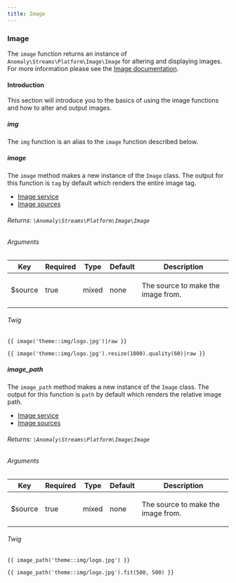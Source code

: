 ```yaml
---
title: Image
---
```


### Image

The `image` function returns an instance of `Anomaly\Streams\Platform\Image\Image` for altering and displaying images. For more information please see the [Image documentation](/documentation/streams-platform/latest#services/image).

#### Introduction

This section will introduce you to the basics of using the image functions and how to alter and output images.

##### img

The `img` function is an alias to the `image` function described below.

##### image

The `image` method makes a new instance of the `Image` class. The output for this function is `tag` by default which renders the entire image tag.

*   [Image service](/documentation/streams-platform/latest#services/image/basic-usage)
*   [Image sources](/documentation/streams-platform/latest#services/image/basic-usage/image-make)

###### Returns: `\Anomaly\Streams\Platform\Image\Image`

###### Arguments

<table class="table table-bordered table-striped">

<thead>

<tr>

<th>Key</th>

<th>Required</th>

<th>Type</th>

<th>Default</th>

<th>Description</th>

</tr>

</thead>

<tbody>

<tr>

<td>

$source

</td>

<td>

true

</td>

<td>

mixed

</td>

<td>

none

</td>

<td>

The source to make the image from.

</td>

</tr>

</tbody>

</table>

###### Twig

    {{ image('theme::img/logo.jpg')|raw }}

    {{ image('theme::img/logo.jpg').resize(1000).quality(60)|raw }}

##### image_path

The `image_path` method makes a new instance of the `Image` class. The output for this function is `path` by default which renders the relative image path.

*   [Image service](/documentation/streams-platform/latest#services/image/basic-usage)
*   [Image sources](/documentation/streams-platform/latest#services/image/basic-usage/image-make)

###### Returns: `\Anomaly\Streams\Platform\Image\Image`

###### Arguments

<table class="table table-bordered table-striped">

<thead>

<tr>

<th>Key</th>

<th>Required</th>

<th>Type</th>

<th>Default</th>

<th>Description</th>

</tr>

</thead>

<tbody>

<tr>

<td>

$source

</td>

<td>

true

</td>

<td>

mixed

</td>

<td>

none

</td>

<td>

The source to make the image from.

</td>

</tr>

</tbody>

</table>

###### Twig

    {{ image_path('theme::img/logo.jpg') }}

    {{ image_path('theme::img/logo.jpg').fit(500, 500) }}
